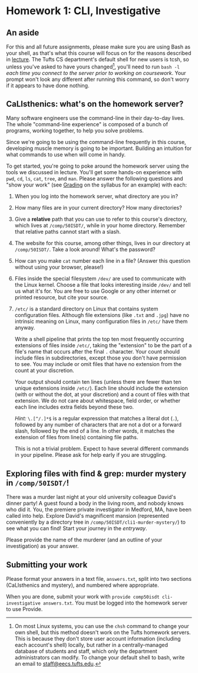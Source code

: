 ---
---

# Homework 1: CLI, Investigative

## An aside

For this and all future assignments, please make sure you are using Bash as
your shell, as that's what this course will focus on for the reasons described
in [lecture](../lecture-notes/1-cli.html). The Tufts CS department's default
shell for new users is tcsh, so unless you've asked to have yours
changed[^change-shell], you'll need to run `bash -l` *each time you connect to
the server prior to working on coursework*. Your prompt won't look any
different after running this command, so don't worry if it appears to have done
nothing.

[^change-shell]: On most Linux systems, you can use the `chsh` command to
    change your own shell, but this method doesn't work on the Tufts homework
    servers. This is because they don't store user account information
    (including each account's shell) locally, but rather in a centrally-managed
    database of students and staff, which only the department administrators
    can modify. To change your default shell to bash, write an email to
    [staff@eecs.tufts.edu](mailto:staff@eecs.tufts.edu).

## CaLIsthenics: what's on the homework server?

Many software engineers use the command-line in their day-to-day lives. The
whole "command-line experience" is composed of a bunch of programs, working
together, to help you solve problems.

Since we're going to be using the command-line frequently in this course,
developing muscle memory is going to be important. Building an intuition for
what commands to use when will come in handy.

To get started, you're going to poke around the homework server using the tools
we discussed in lecture. You'll get some hands-on experience with `pwd`, `cd`,
`ls`, `cat`, `tree`, and `man`. Please answer the following questions and "show
your work" (see [Grading](https://www.cs.tufts.edu/comp/50ISDT/#grading) on the
syllabus for an example) with each:

1. When you log into the homework server, what directory are you in?
2. How many files are in your current directory? How many directories?
3. Give a **relative** path that you can use to refer to this course's
   directory, which lives at `/comp/50ISDT/`, while in your home directory.
   Remember that relative paths cannot start with a slash.
4. The website for this course, among other things, lives in our directory at
   `/comp/50ISDT/`. Take a look around! What's the password?
5. How can you make `cat` number each line in a file? (Answer this question
   without using your browser, please!)
6. Files inside the special filesystem `/dev/` are used to communicate with the
   Linux kernel. Choose a file that looks interesting inside `/dev/` and tell
   us what it's for. You are free to use Google or any other internet or
   printed resource, but cite your source.
7. `/etc/` is a standard directory on Linux that contains system configuration
   files. Although file extensions (like `.txt` and `.jpg`) have no intrinsic
   meaning on Linux, many configuration files in `/etc/` have them anyway.

   Write a shell pipeline that prints the top ten most frequently occurring
   extensions of files inside `/etc/`, taking the "extension" to be the part of
   a file's name that occurs after the final `.` character. Your count should
   include files in subdirectories, except those you don't have permission to
   see. You may include or omit files that have no extension from the count at
   your discretion.

   Your output should contain ten lines (unless there are fewer than ten unique
   extensions inside `/etc/`). Each line should include the extension (with or
   without the dot, at your discretion) and a count of files with that
   extension. We do not care about whitespace, field order, or whether each
   line includes extra fields beyond these two.

   *Hint:* `\.[^/.]*$` is a regular expression that matches a literal dot
   (`.`), followed by any number of characters that are not a dot or a forward
   slash, followed by the end of a line. In other words, it matches the
   extension of files from line(s) containing file paths.

   This is not a trivial problem. Expect to have several different commands in
   your pipeline. Please ask for help early if you are struggling.

## Exploring files with find & grep: murder mystery in `/comp/50ISDT/`!

There was a murder last night at your old university colleague David's dinner
party! A guest found a body in the living room, and nobody knows who did it.
You, the premiere private investigator in Medford, MA, have been called into
help. Explore David's magnificent mansion (represented conveniently by a
directory tree in `/comp/50ISDT/cli1-murder-mystery/`) to see what you can
find! Start your journey in the *entryway*.

Please provide the name of the murderer (and an outline of your investigation)
as your answer.

## Submitting your work

Please format your answers in a text file, `answers.txt`, split into two
sections (CaLIsthenics and mystery), and numbered where appropriate.

When you are done, submit your work with `provide comp50isdt
cli-investigative answers.txt`. You must be logged into the homework server to
use Provide.
